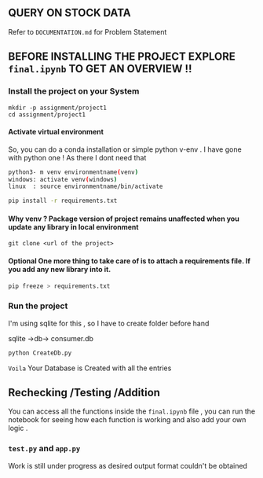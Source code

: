 ## QUERY ON STOCK DATA

Refer to  `DOCUMENTATION.md` for Problem Statement


## BEFORE INSTALLING THE PROJECT EXPLORE `final.ipynb` TO GET AN OVERVIEW !!

### Install the project on your System 
```
mkdir -p assignment/project1
cd assignment/project1
```
#### Activate virtual environment

So, you can do a conda installation or simple python v-env . I have gone with python one ! As there I dont need that 

```bash
python3- m venv environmentname(venv)
windows: activate venv(windows)
linux  : source environmentname/bin/activate  
```
```bash
pip install -r requirements.txt
```

#### Why venv ? Package version of project remains unaffected when you update any library in local environment 

```git
git clone <url of the project>
```

#### Optional One more thing to take care of is to attach a requirements file. If you add any new library into it.  
```bash
pip freeze > requirements.txt
```

### Run the project 
I'm using sqlite for this , so I have to create folder before hand 

sqlite ->db-> consumer.db

```python 
python CreateDb.py
```

`Voila` Your Database is Created with all the entries

## Rechecking /Testing /Addition 

You can access all the functions inside the `final.ipynb` file , you can run the notebook for 
seeing how each function is working and also add your own logic .

### `test.py` and `app.py` 
Work is still under progress as desired output format couldn't be obtained 


